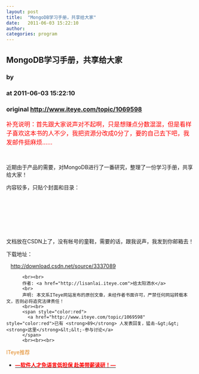 ```yaml
---
layout: post
title:  "MongoDB学习手册，共享给大家"
date:   2011-06-03 15:22:10
author: 
categories: program
---
```


## MongoDB学习手册，共享给大家
### by 
### at 2011-06-03 15:22:10
### original <http://www.iteye.com/topic/1069598>

<p><span style="color:#ff0000;font-size:medium">补充说明：首先跟大家说声对不起啊，只是想赚点分数混混，但是看样子喜欢这本书的人不少，我把资源分改成0分了，要的自己去下吧，我发邮件挺麻烦……</span></p>
<p> </p>
<p>近期由于产品的需要，对MongoDB进行了一番研究，整理了一份学习手册，共享给大家！</p>
<p>内容较多，只贴个封面和目录：</p>
<p><br><img src="http://dl.iteye.com/upload/attachment/492949/d1247981-70f5-30df-b7c9-cd6e6f7252fa.jpg" alt=""></p>
<p><br><img src="http://dl.iteye.com/upload/attachment/492951/1daf48bb-9fee-39fd-b471-a1e4e7defa88.jpg" alt=""><br> <br><img src="http://dl.iteye.com/upload/attachment/492953/5598ba59-015f-3266-b541-142860cd35e3.jpg" alt=""></p>
<p> </p>
<p>文档放在CSDN上了，没有帐号的童鞋，需要的话，跟我说声，我发到你邮箱去！</p>
<p>下载地址：</p>
<p><span style="white-space:pre">	</span><a href="http://download.csdn.net/source/3337089">http://download.csdn.net/source/3337089</a></p>
          
          <br><br>
          作者: <a href="http://lisanlai.iteye.com">给太阳洒水</a> 
          <br>
          声明: 本文系ITeye网站发布的原创文章，未经作者书面许可，严禁任何网站转载本文，否则必将追究法律责任！
          <br><br>
          <span style="color:red">
            <a href="http://www.iteye.com/topic/1069598" style="color:red">已有 <strong>89</strong> 人发表回复，猛击-&gt;&gt;<strong>这里</strong>&lt;&lt;-参与讨论</a>
          </span>
          <br><br><br>
<span style="color:#e28822">ITeye推荐</span>
<br>
<ul><li><a href="http://www.iteye.com/clicks/433"><span style="color:red;font-weight:bold">—软件人才免语言低担保 赴美带薪读研！— </span></a></li></ul>
<br><br><br>
